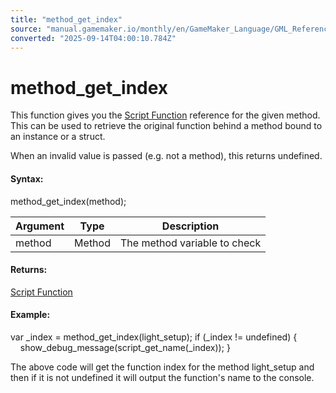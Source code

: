 ```yaml
---
title: "method_get_index"
source: "manual.gamemaker.io/monthly/en/GameMaker_Language/GML_Reference/Variable_Functions/method_get_index.htm"
converted: "2025-09-14T04:00:10.784Z"
---
```


# method\_get\_index

This function gives you the [Script Function](../../GML_Overview/Script_Functions.md) reference for the given method. This can be used to retrieve the original function behind a method bound to an instance or a struct.

When an invalid value is passed (e.g. not a method), this returns undefined.

#### Syntax:

method\_get\_index(method);

| Argument | Type | Description |
| --- | --- | --- |
| method | Method | The method variable to check |

#### Returns:

[Script Function](../../GML_Overview/Script_Functions.md)

#### Example:

var \_index = method\_get\_index(light\_setup);
if (\_index != undefined)
{
    show\_debug\_message(script\_get\_name(\_index));
}

The above code will get the function index for the method light\_setup and then if it is not undefined it will output the function's name to the console.
